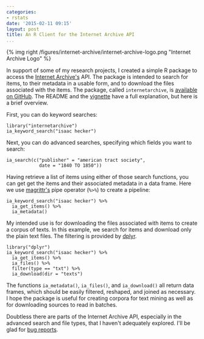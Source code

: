 ```yaml
---
categories:
- rstats
date: '2015-02-11 09:15'
layout: post
title: An R Client for the Internet Archive API
...
```


{% img right /figures/internet-archive/internet-archive-logo.png "Internet Archive Logo" %}

In support of some of my research projects, I created a simple R package to access the [Internet Archive's](https://archive.org/) API. The package is intended to search for items, to their metadata in a usable form, and to download the files associated with the items. The package, called `internetarchive`, is [available on GitHub](https://github.com/lmullen/internetarchive). The README and the [vignette](http://lincolnmullen.com/research/internetarchive/) have a full explanation, but here is a brief overview.

First, you can do keyword searches:

    library("internetarchive")
    ia_keyword_search("isaac hecker")

Next, you can do advanced searches, specifying which fields you want to search:

    ia_search(c("publisher" = "american tract society",
                date = "1840 TO 1850"))

Having retrieve a list of items using either of those search functions, you can get get the items and their associated metadata in a data frame. Here we use [magrittr's](https://github.com/smbache/magrittr) pipe operator (`%>%`) to create a pipeline:

    ia_keyword_search("isaac hecker") %>%
      ia_get_items() %>%
      ia_metadata()

My intended use is for downloading the files associated with items to create a corpus of texts. In this example, we search for items and download only the plain text files. The filtering is provided by [dplyr](https://github.com/hadley/dplyr).

    library("dplyr")
    ia_keyword_search("isaac hecker") %>%
      ia_get_items() %>%
      ia_files() %>%
      filter(type == "txt") %>%
      ia_download(dir = "texts")

The functions `ia_metadata()`, `ia_files()`, and `ia_download()` all return data frames, which should be easily filtered, reshaped, and joined as necessary. I hope the package is useful for creating corpora for text mining as well as for downloading sources to read in batches.

Doubtless there are parts of the Internet Archive API, especially in the advanced search and file types, that I haven't adequately explored. I'll be glad for [bug reports](https://github.com/lmullen/internetarchive/issues).
